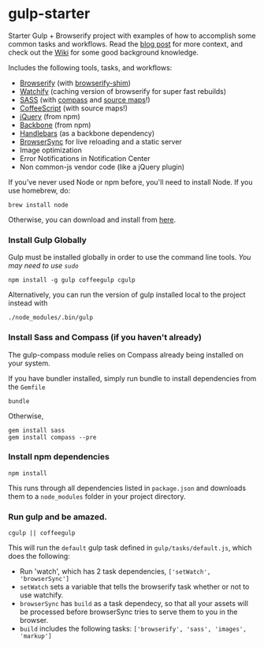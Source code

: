 gulp-starter
============

Starter Gulp + Browserify project with examples of how to accomplish some common tasks and workflows. Read the [blog post](http://viget.com/extend/gulp-browserify-starter-faq) for more context, and check out the [Wiki](https://github.com/greypants/gulp-starter/wiki) for some good background knowledge.

Includes the following tools, tasks, and workflows:

- [Browserify](http://browserify.org/) (with [browserify-shim](https://github.com/thlorenz/browserify-shim))
- [Watchify](https://github.com/substack/watchify) (caching version of browserify for super fast rebuilds)
- [SASS](http://sass-lang.com/) (with [compass](http://compass-style.org/) and [source maps](https://github.com/sindresorhus/gulp-ruby-sass#sourcemap)!)
- [CoffeeScript](http://coffeescript.org/) (with source maps!)
- [jQuery](http://jquery.com/) (from npm)
- [Backbone](http://backbonejs.org/) (from npm)
- [Handlebars](http://handlebarsjs.com/) (as a backbone dependency)
- [BrowserSync](http://browsersync.io) for live reloading and a static server
- Image optimization
- Error Notifications in Notification Center
- Non common-js vendor code (like a jQuery plugin)

If you've never used Node or npm before, you'll need to install Node.
If you use homebrew, do:

```
brew install node
```

Otherwise, you can download and install from [here](http://nodejs.org/download/).

### Install Gulp Globally

Gulp must be installed globally in order to use the command line tools. *You may need to use `sudo`*


```
npm install -g gulp coffeegulp cgulp
```

Alternatively, you can run the version of gulp installed local to the project instead with


```
./node_modules/.bin/gulp
```

### Install Sass and Compass (if you haven't already)


The gulp-compass module relies on Compass already being installed on your system.

If you have bundler installed, simply run bundle to install dependencies from the `Gemfile`


```
bundle
```

Otherwise,


```
gem install sass
gem install compass --pre
```

### Install npm dependencies

```
npm install
```

This runs through all dependencies listed in `package.json` and downloads them
to a `node_modules` folder in your project directory.

### Run gulp and be amazed.

```
cgulp || coffeegulp
```

This will run the `default` gulp task defined in `gulp/tasks/default.js`, which does the following:
- Run 'watch', which has 2 task dependencies, `['setWatch', 'browserSync']`
- `setWatch` sets a variable that tells the browserify task whether or not to use watchify.
- `browserSync` has `build` as a task dependecy, so that all your assets will be processed before browserSync tries to serve them to you in the browser.
- `build` includes the following tasks: `['browserify', 'sass', 'images', 'markup']`
